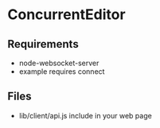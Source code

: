 # ConcurrentEditor

## Requirements
 * node-websocket-server
 * example requires connect

## Files

 * lib/client/api.js
include in your web page

    <script src="...">
 * lib/server/api.js
include on your server

    require(...)

## new Synchronizer()

### Synchronizer.prototype.sync(callback/*(err)*/)

 * client:
save(...) with all server connections

 * server:
broadcast doc to all clients

### Synchronizer.prototype.save(doc_or_stream,callback/*(err)*/)

 * client:
update the server to contain this text

 * server:
set the doc to the document or stream provided and broadcast results

### Synchronizer.prototype.get(callback/*(err,doc)*/)

grab the doc as currently known

### Synchronizer.prototype.open(websocket,callback/*(err)*/)

attach the synchronizer to the given websocket

### Synchronizer.prototype.close(websocket,callback/*(err)*/)

remove the synchronizer on the given websocket

### Synchronizer.onupdate(doc)

fires whenever doc is updated

## new TextSynchronizer(name)

creates a text synchronizer that uses a String document and is accessable by name from both ends.
